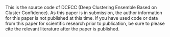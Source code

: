 This is the source code of DCECC (Deep Clustering Ensemble Based on Cluster Confidence).
As this paper is in submission, the author information for this paper is not published at this time. If you have used code or data from this paper for scientific research prior to publication, be sure to please cite the relevant literature after the paper is published.



